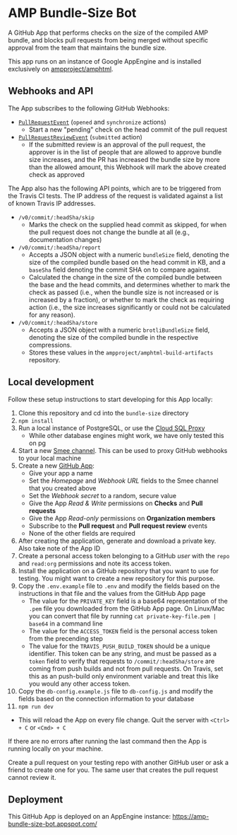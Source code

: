 AMP Bundle-Size Bot
===================

A GitHub App that performs checks on the size of the compiled AMP bundle, and
blocks pull requests from being merged without specific approval from the team
that maintains the bundle size.

This app runs on an instance of Google AppEngine and is installed exclusively on [ampproject/amphtml](https://github.com/ampproject/amphtml).


Webhooks and API
----------------

The App subscribes to the following GitHub Webhooks:

* [`PullRequestEvent`](https://developer.github.com/v3/activity/events/types/#pullrequestevent)
  (`opened` and `synchronize` actions)
  * Start a new "pending" check on the head commit of the pull request
* [`PullRequestReviewEvent`](https://developer.github.com/v3/activity/events/types/#pullrequestreviewevent)
  (`submitted` action)
  * If the submitted review is an approval of the pull request, the approver is
    in the list of people that are allowed to approve bundle size increases, and
    the PR has increased the bundle size by more than the allowed amount, this
    Webhook will mark the above created check as approved

The App also has the following API points, which are to be triggered from the
Travis CI tests. The IP address of the request is validated against a list of
known Travis IP addresses.

* `/v0/commit/:headSha/skip`
  * Marks the check on the supplied head commit as skipped, for when the pull
    request does not change the bundle at all (e.g., documentation changes)
* `/v0/commit/:headSha/report`
  * Accepts a JSON object with a numeric `bundleSize` field, denoting the size
    of the compiled bundle based on the head commit in KB, and a `baseSha` field
    denoting the commit SHA on to compare against.
  * Calculated the change in the size of the compiled bundle between the base
    and the head commits, and determines whether to mark the check as passed
    (i.e., when the bundle size is not increased or is increased by a fraction),
    or whether to mark the check as requiring action (i.e., the size increases
    significantly or could not be calculated for any reason).
* `/v0/commit/:headSha/store`
  * Accepts a JSON object with a numeric `brotliBundleSize` field, denoting the
    size of the compiled bundle in the respective compressions.
  * Stores these values in the `ampproject/amphtml-build-artifacts` repository.



Local development
-----------------

Follow these setup instructions to start developing for this App locally:

1. Clone this repository and cd into the `bundle-size` directory
2. `npm install`
3. Run a local instance of PostgreSQL, or use the
   [Cloud SQL Proxy](https://cloud.google.com/sql/docs/postgres/sql-proxy)
   * While other database engines might work, we have only tested this on pg
4. Start a new [Smee channel](https://smee.io/). This can be used to proxy
   GitHub webhooks to your local machine
5. Create a new [GitHub App](https://github.com/settings/apps/new):
   * Give your app a name
   * Set the _Homepage_ and _Webhook URL_ fields to the Smee channel that you
     created above
   * Set the _Webhook secret_ to a random, secure value
   * Give the App _Read & Write_ permissions on **Checks** and **Pull requests**
   * Give the App _Read-only_ permissions on **Organization members**
   * Subscribe to the **Pull request** and **Pull request review** events
   * None of the other fields are required
6. After creating the application, generate and download a private key. Also
   take note of the App ID
7. Create a personal access token belonging to a GitHub _user_ with the `repo`
   and `read:org` permissions and note its access token.
8. Install the application on a GitHub repository that you want to use for
   testing. You might want to create a new repository for this purpose.
9. Copy the `.env.example` file to `.env` and modify the fields based on the
   instructions in that file and the values from the GitHub App page
   * The value for the `PRIVATE_KEY` field is a base64 representation of the
     `.pem` file you downloaded from the GitHub App page. On Linux/Mac you can
     convert that file by running `cat private-key-file.pem | base64` in a
     command line
   * The value for the `ACCESS_TOKEN` field is the personal access token from
     the precending step
   * The value for the `TRAVIS_PUSH_BUILD_TOKEN` should be a unique identifier.
     This token can be any string, and must be passed as a `token` field to
     verify that requests to `/commit/:headSha/store` are coming from push
     builds and not from pull requests. On Travis, set this as an push-build
     only environment variable and treat this like you would any other access
     token.
10. Copy the `db-config.example.js` file to `db-config.js` and modify the fields
    based on the connection information to your database
11. `npm run dev`
   * This will reload the App on every file change. Quit the server with
     `<Ctrl> + C` or `<Cmd> + C`

If there are no errors after running the last command then the App is running
locally on your machine.

Create a pull request on your testing repo with another GitHub user or ask a
friend to create one for you. The same user that creates the pull request cannot
review it.


Deployment
----------

This GitHub App is deployed on an AppEngine instance:
https://amp-bundle-size-bot.appspot.com/
